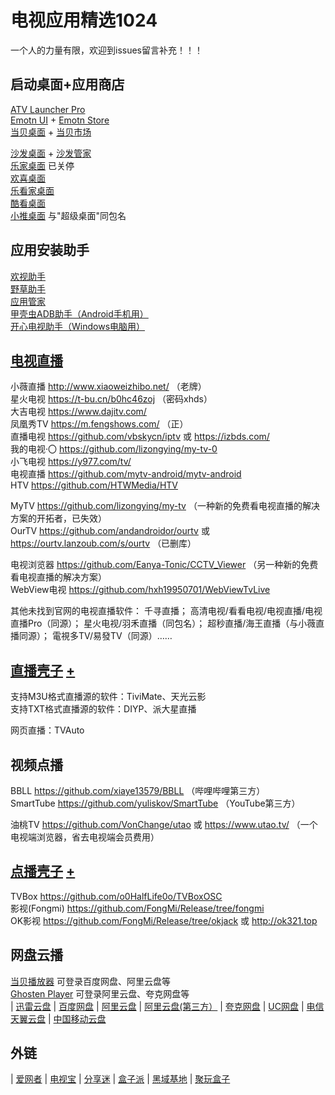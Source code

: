 # 电视应用精选1024
一个人的力量有限，欢迎到issues留言补充！！！

## 启动桌面+应用商店

[ATV Launcher Pro](https://play.google.com/store/apps/details?id=ca.dstudio.atvlauncher.pro)  
[Emotn UI](https://app.emotn.com/ui/) + [Emotn Store](https://app.emotn.com/)  
[当贝桌面](https://www.dangbei.com/zhuomian/) + [当贝市场](https://www.dangbei.com/apps/)  

[沙发桌面](https://www.shafa.com/launcher) + [沙发管家](https://www.shafa.com/market)  
[乐家桌面](https://www.lejiazm.com/)  已关停  
[欢喜桌面](https://www.huanxizm.com/)  
[乐看家桌面](https://www.lekanjia.com/)  
[酷看桌面](https://ikukan.cn/)  
[小推桌面](https://xtzm.tvpusher.com/)  与"超级桌面"同包名  

## 应用安装助手
[欢视助手](https://zhushou.huan.tv/)  
[野草助手](https://www.yecao.net/)  
[应用管家](https://pd.qq.com/s/fvauombf8?b=9)  
[甲壳虫ADB助手（Android手机用）](https://github.com/didjdk/adbhelper)  
[开心电视助手（Windows电脑用）](https://www.kaixindianshi.com/)  

## [电视直播](https://vinswu.lanzouw.com/b0e6di7ze "下载直播软件，密码1024") 
小薇直播 http://www.xiaoweizhibo.net/ （老牌）  
星火电视 https://t-bu.cn/b0hc46zoj （密码xhds）  
大吉电视 https://www.dajitv.com/  
凤凰秀TV https://m.fengshows.com/  （正）  
直播电视 https://github.com/vbskycn/iptv 或 https://izbds.com/  
我的电视·〇 https://github.com/lizongying/my-tv-0  
小飞电视 https://y977.com/tv/  
电视直播 https://github.com/mytv-android/mytv-android  
HTV https://github.com/HTWMedia/HTV  

MyTV https://github.com/lizongying/my-tv （一种新的免费看电视直播的解决方案的开拓者，已失效）  
OurTV https://github.com/andandroidor/ourtv 或 https://ourtv.lanzoub.com/s/ourtv  （已删库）

电视浏览器 https://github.com/Eanya-Tonic/CCTV_Viewer （另一种新的免费看电视直播的解决方案）  
WebView电视 https://github.com/hxh19950701/WebViewTvLive  

其他未找到官网的电视直播软件：
千寻直播；
高清电视/看看电视/电视直播/电视直播Pro（同源）；
星火电视/羽禾直播（同包名）；
超秒直播/海王直播（与小薇直播同源）；
電視多TV/易發TV（同源）……

## [直播壳子](https://vinswu.lanzouw.com/b0e6di8di "下载直播壳子，密码1024") [+](https://github.com/vinswu/vinswu.github.io/blob/main/live/readme.md#直播源 "直播源分享")

支持M3U格式直播源的软件：TiviMate、天光云影  
支持TXT格式直播源的软件：DIYP、派大星直播  

网页直播：TVAuto

## 视频点播

BBLL https://github.com/xiaye13579/BBLL （哔哩哔哩第三方）  
SmartTube https://github.com/yuliskov/SmartTube （YouTube第三方）  

油桃TV https://github.com/VonChange/utao 或 https://www.utao.tv/ （一个电视端浏览器，省去电视端会员费用）  

## [点播壳子](https://vinswu.lanzouw.com/b0e6mo2aj "下载点播壳子，密码1024") [+](https://github.com/vinswu/vinswu.github.io/tree/main/tvbox#在线接口 "点播资源接口分享")

TVBox https://github.com/o0HalfLife0o/TVBoxOSC   
影视(Fongmi) https://github.com/FongMi/Release/tree/fongmi  
OK影视 https://github.com/FongMi/Release/tree/okjack 或 http://ok321.top  

## 网盘云播

[当贝播放器](https://www.dangbei.com/player/) 可登录百度网盘、阿里云盘等  
[Ghosten Player](https://github.com/GhostenEditor/Ghosten-Player) 可登录阿里云盘、夸克网盘等  
| [迅雷云盘](https://tv.xunlei.com/)
| [百度网盘](https://pan.baidu.com/download)
| [阿里云盘](https://www.alipan.com/download/tvdownload)
| [阿里云盘(第三方）](https://aliyunpantv.pages.dev/download.html)
| [夸克网盘](https://pan.quark.cn/)
| [UC网盘](https://drive.uc.cn/)
| [电信天翼云盘](https://home.cloud.189.cn/web/download.html)
| [中国移动云盘](https://yun.139.com/w/#/client)


## 外链
| [爱网者](https://www.iwzhe.com/tv)
| [电视宝](https://www.itvapp.net/)
| [分享迷](https://www.fenxm.com/tv)
| [盒子派](https://www.hezipie.com/dsrj)
| [黑域基地](https://www.hybase.com/shouji/tv/)
| [聚玩盒子](https://www.juwanhezi.com/tv)
